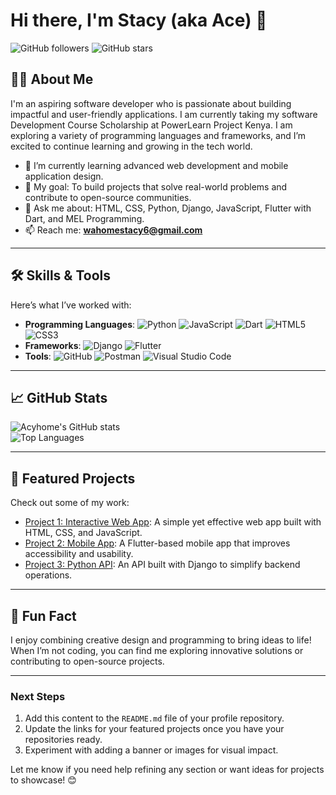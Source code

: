 # Hi there, I'm Stacy (aka Ace) 👋

![GitHub followers](https://img.shields.io/github/followers/Acyhome?style=social)
![GitHub stars](https://img.shields.io/github/stars/Acyhome?style=social)

## 👩‍💻 About Me
I'm an aspiring software developer who is passionate about building impactful and user-friendly applications. I am currently taking my software Development Course Scholarship at PowerLearn Project Kenya. I am exploring a variety of programming languages and frameworks, and I’m excited to continue learning and growing in the tech world.

- 🌱 I’m currently learning advanced web development and mobile application design.
- 🎯 My goal: To build projects that solve real-world problems and contribute to open-source communities.
- 💬 Ask me about: HTML, CSS, Python, Django, JavaScript, Flutter with Dart, and MEL Programming.
- 📫 Reach me: **wahomestacy6@gmail.com**

---

## 🛠️ Skills & Tools
Here’s what I’ve worked with:
- **Programming Languages**: ![Python](https://img.shields.io/badge/Python-3776AB?style=flat-square&logo=python&logoColor=white) ![JavaScript](https://img.shields.io/badge/JavaScript-F7DF1E?style=flat-square&logo=javascript&logoColor=black) ![Dart](https://img.shields.io/badge/Dart-0175C2?style=flat-square&logo=dart&logoColor=white) ![HTML5](https://img.shields.io/badge/HTML5-E34F26?style=flat-square&logo=html5&logoColor=white) ![CSS3](https://img.shields.io/badge/CSS3-1572B6?style=flat-square&logo=css3&logoColor=white)  
- **Frameworks**: ![Django](https://img.shields.io/badge/Django-092E20?style=flat-square&logo=django&logoColor=white) ![Flutter](https://img.shields.io/badge/Flutter-02569B?style=flat-square&logo=flutter&logoColor=white)  
- **Tools**: ![GitHub](https://img.shields.io/badge/GitHub-181717?style=flat-square&logo=github&logoColor=white) ![Postman](https://img.shields.io/badge/Postman-FF6C37?style=flat-square&logo=postman&logoColor=white) ![Visual Studio Code](https://img.shields.io/badge/VS%20Code-007ACC?style=flat-square&logo=visual-studio-code&logoColor=white)

---

## 📈 GitHub Stats
![Acyhome's GitHub stats](https://github-readme-stats.vercel.app/api?username=Acyhome&show_icons=true&theme=radical)  
![Top Languages](https://github-readme-stats.vercel.app/api/top-langs/?username=Acyhome&layout=compact&theme=radical)

---

## 🌟 Featured Projects
Check out some of my work:
- [Project 1: Interactive Web App](https://github.com/Acyhome/project1): A simple yet effective web app built with HTML, CSS, and JavaScript.
- [Project 2: Mobile App](https://github.com/Acyhome/project2): A Flutter-based mobile app that improves accessibility and usability.
- [Project 3: Python API](https://github.com/Acyhome/project3): An API built with Django to simplify backend operations.

---

## 🎨 Fun Fact
I enjoy combining creative design and programming to bring ideas to life! When I’m not coding, you can find me exploring innovative solutions or contributing to open-source projects.

---

### **Next Steps**
1. Add this content to the `README.md` file of your profile repository.
2. Update the links for your featured projects once you have your repositories ready.
3. Experiment with adding a banner or images for visual impact.

Let me know if you need help refining any section or want ideas for projects to showcase! 😊
